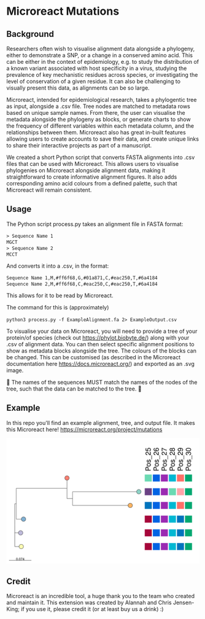 # Microreact Mutations 
## Background
Researchers often wish to visualise alignment data alongside a phylogeny, either to demonstrate a SNP, or a change in a conserved amino acid. This can be either in the context of epidemiology, e.g. to study the distribution of a known variant associated with host specificity in a virus, studying the prevalence of key mechanistic residues across species, or investigating the level of conservation of a given residue. It can also be challenging to visually present this data, as alignments can be so large. 

Microreact, intended for epidemiological research, takes a phylogentic tree as input, alongside a .csv file. Tree nodes are matched to metadata rows based on unique sample names. From there, the user can visualise the metadata alongside the phylogeny as blocks, or generate charts to show the frequency of different variables within each metadata column, and the relationships between them. Microreact also has great in-built features allowing users to create accounts to save their data, and create unique links to share their interactive projects as part of a manuscript. 

We created a short Python script that converts FASTA alignments into .csv files that can be used with Microreact. This allows users to visualise phylogenies on Microreact alongside alignment data, making it straightforward to create informative alignment figures. It also adds corresponding amino acid colours from a defined palette, such that Microreact will remain consistent. 

## Usage
The Python script process.py takes an alignment file in FASTA format: 

```
> Sequence Name 1 
MGCT
> Sequence Name 2 
MCCT
```

And converts it into a .csv, in the format:

```
Sequence Name 1,M,#ff6f68,G,#01a871,C,#eac250,T,#6a4184
Sequence Name 2,M,#ff6f68,C,#eac250,C,#eac250,T,#6a4184
```

This allows for it to be read by Microreact. 

The command for this is (approximately)

`python3 process.py -f ExampleAlignment.fa 2> ExampleOutput.csv`

To visualise your data on Microreact, you will need to provide a tree of your protein/of species (check out https://phylot.biobyte.de/) along with your .csv of alignment data. You can then select specific alignment positions to show as metadata blocks alongside the tree. The colours of the blocks can be changed. This can be customised (as described in the Microreact documentation here https://docs.microreact.org/) and exported as an .svg image.

🚨 The names of the sequences MUST match the names of the nodes of the tree, such that the data can be matched to the tree. 🚨

## Example 
In this repo you'll find an example alignment, tree, and output file. It makes this Microreact here! https://microreact.org/project/mutations 

<img src="./ExampleFigure.svg">

## Credit 
Microreact is an incredible tool, a huge thank you to the team who created and maintain it. This extension was created by Alannah and Chris Jensen-King; if you use it, please credit it (or at least buy us a drink) :) 
